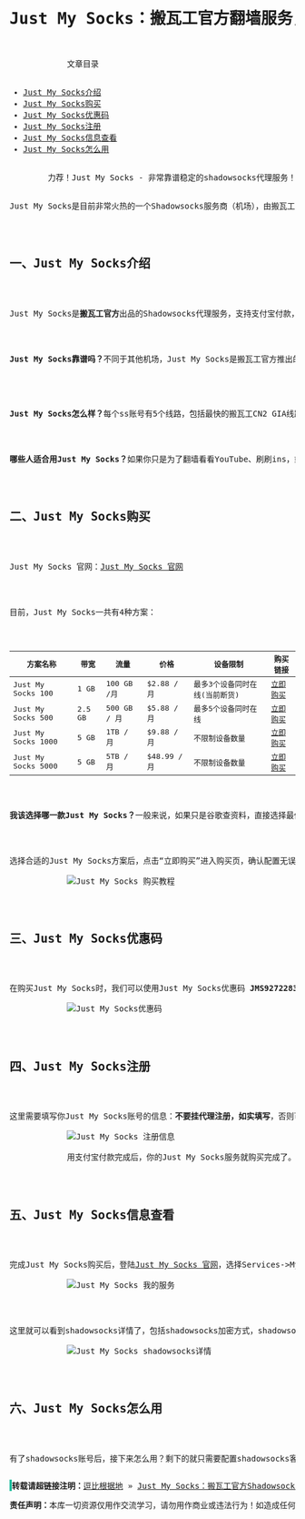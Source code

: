 <pre>			<h1>Just My Socks：搬瓦工官方翻墙服务，多条线路，IP不怕被墙</h1>

			文章目录
				<ul id="content-index-contents" ><li><a href="#Just%20My%20Socks%E4%BB%8B%E7%BB%8D" data-original-title="Just My Socks介绍"><span>Just My Socks介绍</span></a></li><li><a href="#Just%20My%20Socks%E8%B4%AD%E4%B9%B0" data-original-title="Just My Socks购买"><span>Just My Socks购买</span></a></li><li><a href="#Just%20My%20Socks%E4%BC%98%E6%83%A0%E7%A0%81" data-original-title="Just My Socks优惠码"><span>Just My Socks优惠码</span></a></li><li><a href="#Just%20My%20Socks%E6%B3%A8%E5%86%8C" data-original-title="Just My Socks注册"><span>Just My Socks注册</span></a></li><li><a href="#Just%20My%20Socks%E4%BF%A1%E6%81%AF%E6%9F%A5%E7%9C%8B" data-original-title="Just My Socks信息查看"><span>Just My Socks信息查看</span></a></li><li><a href="#Just%20My%20Socks%E6%80%8E%E4%B9%88%E7%94%A8" data-original-title="Just My Socks怎么用"><span>Just My Socks怎么用</span></a></li></ul>
		力荐！Just My Socks - 非常靠谱稳定的shadowsocks代理服务！
		<p>Just My Socks是目前非常火热的一个Shadowsocks服务商（机场），由搬瓦工官方推出，每个服务提供5条线路，包括最快的CN2 GIA线路。Just My Socks最大的优势是保证IP不被墙，如果IP被墙，会自动更换新的可用IP给用户。对于只是需要翻墙看看YouTube、ins或者谷歌以及谷歌学术的朋友，Just My Socks是一个非常合适的选择。</p>
		<h2 id="Just My Socks介绍"><span id="Just_My_Socks">一、Just My Socks介绍</span></h2>
		<p>Just My Socks是<strong>搬瓦工官方</strong>出品的Shadowsocks代理服务，支持支付宝付款，提供ss账号，每个账号有5条线路，包括<strong>搬瓦工CN2 GIA线路</strong>，性价比很高且非常稳定，<strong>保证IP可用，被封自动切换</strong>。</p>
		<p><strong>Just My Socks靠谱吗？</strong>不同于其他机场，Just My Socks是搬瓦工官方推出的，已经稳定运行了近1年了（2018年10月推出的），可以说非常靠谱。</p>
		
		<p><strong>Just My Socks怎么样？</strong>每个ss账号有5个线路，包括最快的搬瓦工CN2 GIA线路，速度很快。</p>
		<p><strong>哪些人适合用Just My Socks？</strong>如果你只是为了翻墙看看YouTube、刷刷ins，或者谷歌，那么你完全不需要折腾VPS，自建ss，Just My Socks可以非常方便的达到这些需求。</p>
		<h2 id="Just My Socks购买"><span id="Just_My_Socks-2">二、Just My Socks购买</span></h2>
		<p>Just My Socks 官网：<a rel="nofollow" href="https://lihi1.com/l0QrZ">Just My Socks 官网</a></p>
		<p>目前，Just My Socks一共有4种方案：</p>
		<table id="tablepress-1">
			<thead>
			<tr>
				<th>方案名称</th>
				<th>带宽</th>
				<th>流量</th>
				<th>价格</th>
				<th>设备限制</th>
				<th>购买链接</th>
			</tr>
			</thead>
			<tbody>
			<tr>
				<td>Just My Socks 100</td>
				<td>1 GB</td>
				<td>100 GB /月</td>
				<td>$2.88 / 月</td>
				<td>最多3个设备同时在线(当前断货)</td>
				<td><a rel="nofollow" href="https://lihi1.com/vbBxA" data-original-title="">立即购买</a></td>
			</tr>
			<tr>
				<td>Just My Socks 500</td>
				<td>2.5 GB</td>
				<td>500 GB / 月</td>
				<td>$5.88 / 月</td>
				<td>最多5个设备同时在线</td>
				<td><a rel="nofollow" href="https://lihi1.com/cEsnp" data-original-title="">立即购买</a></td>
			</tr>
			<tr>
				<td>Just My Socks 1000</td>
				<td>5 GB</td>
				<td>1TB / 月</td>
				<td>$9.88 / 月</td>
				<td>不限制设备数量</td>
				<td><a rel="nofollow" href="https://lihi1.com/l28hA" data-original-title="">立即购买</a></td>
			</tr>
			<tr>
				<td>Just My Socks 5000</td>
				<td>5 GB</td>
				<td>5TB / 月</td>
				<td>$48.99 / 月</td>
				<td>不限制设备数量</td>
				<td><a rel="nofollow" href="https://lihi1.com/Tov44" data-original-title="">立即购买</a></td>
			</tr>
			</tbody>
		</table>
		<p><strong>我该选择哪一款Just My Socks？</strong>一般来说，如果只是谷歌查资料，直接选择最便宜的方案就行，如果你爱看视频，并且非常频繁，那么就选择500或者1000的，需要注意的是<span style="color: #ff0000;">便宜方案都有设备限制</span>，如果你想多个人一起用，那么建议选择1000的，不限制设备数量。</p>
		<p>选择合适的Just My Socks方案后，点击“立即购买”进入购买页，确认配置无误后，建议年付（Annually），只需要付10个月的价格，点击Continue继续：<br>
			<img style="max-width:100%" src="images/jms-1.png" alt="Just My Socks 购买教程"></p>
		<h2 id="Just My Socks优惠码"><span id="Just_My_Socks-3">三、Just My Socks优惠码</span></h2>
		<p>在购买Just My Socks时，我们可以使用Just My Socks优惠码 <strong>JMS9272283&nbsp;</strong>获取5.2%循环优惠，输入优惠码后点击Validate Code即可使用优惠码，点击Checkout付款：<br>
			<img style="max-width:100%" src="images/jms-2.png" alt="Just My Socks优惠码"></p>
		<h2 id="Just My Socks注册"><span id="Just_My_Socks-4">四、Just My Socks注册</span></h2>
		<p>这里需要填写你Just My Socks账号的信息：<strong>不要挂代理注册，如实填写</strong>，否则可能被认为欺诈，其中省份直接写拼音即可（例如Shandong），选择支付方式为Alipay（支付宝），勾选同意服务条款后，点击Complete Order完成订单：<br>
			<img style="max-width:100%" src="images/jms-3.png" alt="Just My Socks 注册信息"><br>
			用支付宝付款完成后，你的Just My Socks服务就购买完成了。</p>
		<h2 id="Just My Socks信息查看"><span id="Just_My_Socks-5">五、Just My Socks信息查看</span></h2>
		<p>完成Just My Socks购买后，登陆<a rel="nofollow" href="https://lihi1.com/l0QrZ">Just My Socks 官网</a>，选择Services-&gt;My Services，就可以看到你刚才买的服务了，点击这个服务查看详情：<br>
			<img style="max-width:100%" src="images/jms-4.png" alt="Just My Socks 我的服务"></p>
		<p>这里就可以看到shadowsocks详情了，包括shadowsocks加密方式，shadowsocks端口，shadowsocks密码和shadowsocks IP（有5个节点，域名形式发放）：<br>
			<img style="max-width:100%" src="images/jms-5.png" alt="Just My Socks shadowsocks详情"></p>
		<h2 id="Just My Socks怎么用"><span id="Just_My_Socks-6">六、Just My Socks怎么用</span></h2>
		<p>有了shadowsocks账号后，接下来怎么用？剩下的就只需要配置shadowsocks客户端了，非常方便，详细的教程看这里：<a rel="nofollow" href="https://doubibackup.com/jeptq9ir-2.html" data-original-title="Shadowsocks的小白使用教程">Shadowsocks的小白使用教程</a></p></pre>
<pre style="border-left: solid 4px #1abc9c;"><strong>转载请超链接注明：</strong><a href="https://doubibackup.com/index.html">逗比根据地</a> » <a href="https://doubibackup.com/bandwagonhost-just-my-socks.html">Just My Socks：搬瓦工官方Shadowsocks代理，多条线路，保证IP不被墙</a></pre><pre><strong>责任声明：</strong>本库一切资源仅用作交流学习，请勿用作商业或违法行为！如造成任何后果，本库概不负责！</pre>
